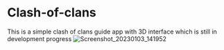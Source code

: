 # Clash-of-clans
This is a simple clash of clans guide app with 3D interface which is still in development progress
![Screenshot_20230103_141952](https://user-images.githubusercontent.com/113181008/210325623-93e70f3c-7cee-40d8-b127-1ccdb7503bdb.jpg)
